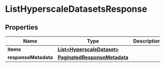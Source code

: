 

# ListHyperscaleDatasetsResponse


## Properties

Name | Type | Description | Notes
------------ | ------------- | ------------- | -------------
**items** | [**List&lt;HyperscaleDataset&gt;**](HyperscaleDataset.md) |  |  [optional]
**responseMetadata** | [**PaginatedResponseMetadata**](PaginatedResponseMetadata.md) |  |  [optional]



